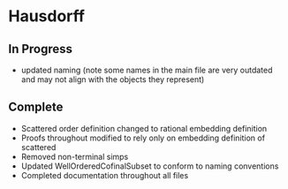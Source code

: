 # Hausdorff
## In Progress
- updated naming (note some names in the main file are very outdated and may not align with the
    objects they represent) 

## Complete
- Scattered order definition changed to rational embedding definition
- Proofs throughout modified to rely only on embedding definition of scattered
- Removed non-terminal simps
- Updated WellOrderedCofinalSubset to conform to naming conventions
- Completed documentation throughout all files

